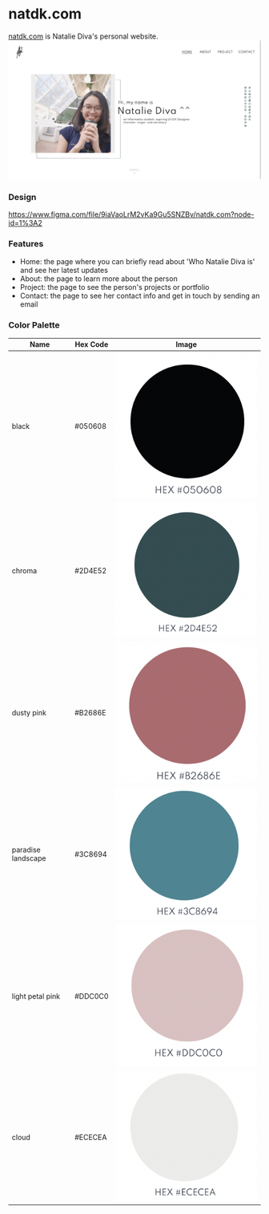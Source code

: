 # natdk.com

[natdk.com](https://natdk.com) is Natalie Diva's personal website.
[![landing-page](images/landing-page.png)](https://natdk.com)

### Design

https://www.figma.com/file/9iaVaoLrM2vKa9Gu5SNZBv/natdk.com?node-id=1%3A2

### Features

- Home: the page where you can briefly read about 'Who Natalie Diva is' and see her latest updates
- About: the page to learn more about the person
- Project: the page to see the person's projects or portfolio
- Contact: the page to see her contact info and get in touch by sending an email

### Color Palette

| Name               | Hex Code | Image                                                |
| ------------------ | -------- | ---------------------------------------------------- |
| black              | #050608  | ![black](images/black.png)                           |
| chroma             | #2D4E52  | ![chroma](images/chroma.png)                         |
| dusty pink         | #B2686E  | ![dusty pink](images/dusty-pink.png)                 |
| paradise landscape | #3C8694  | ![paradise landscape](images/paradise-landscape.png) |
| light petal pink   | #DDC0C0  | ![light petal pink](images/light-petal-pink.png)     |
| cloud              | #ECECEA  | ![cloud](images/cloud.png)                           |
